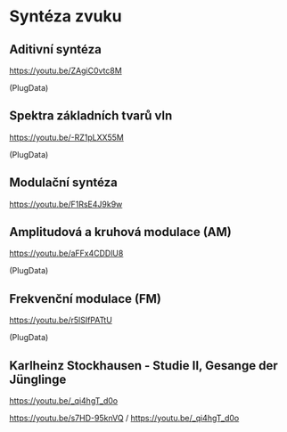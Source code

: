 # Syntéza zvuku

## Aditivní syntéza

https://youtu.be/ZAgiC0vtc8M

(PlugData)

## Spektra základních tvarů vln

https://youtu.be/-RZ1pLXX55M

(PlugData)

## Modulační syntéza

https://youtu.be/F1RsE4J9k9w

## Amplitudová a kruhová modulace (AM)

https://youtu.be/aFFx4CDDlU8

(PlugData)

## Frekvenční modulace (FM)

https://youtu.be/r5lSIfPATtU

(PlugData)

## Karlheinz Stockhausen - Studie II, Gesange der Jünglinge

https://youtu.be/_qi4hgT_d0o

https://youtu.be/s7HD-95knVQ / https://youtu.be/_qi4hgT_d0o
